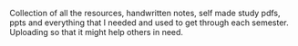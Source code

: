 Collection of all the resources, handwritten notes, self made study pdfs, ppts and everything that I needed and used to get through each semester. Uploading so that it might help others in need.
